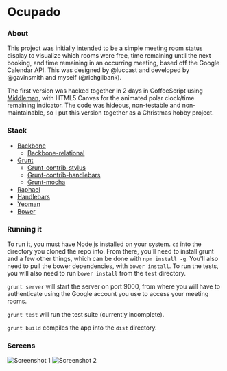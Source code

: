 # Ocupado

### About
This project was initially intended to be a simple meeting room status display to visualize which rooms were free, time remaining until the next booking, and time remaining in an occurring meeting, based off the Google Calendar API. This was designed by @luccast and developed by @gavinsmith and myself (@richgilbank).

The first version was hacked together in 2 days in CoffeeScript using [Middleman](http://middlemanapp.com/), with HTML5 Canvas for the animated polar clock/time remaining indicator. The code was hideous, non-testable and non-maintainable, so I put this version together as a Christmas hobby project.

### Stack
 - [Backbone](http://backbonejs.org/)
     - [Backbone-relational](http://backbonerelational.org/)
 - [Grunt](http://gruntjs.com/)
     - [Grunt-contrib-stylus](https://github.com/gruntjs/grunt-contrib-stylus)
     - [Grunt-contrib-handlebars](https://github.com/gruntjs/grunt-contrib-handlebars)
     - [Grunt-mocha](https://github.com/kmiyashiro/grunt-mocha)
 - [Raphael](http://raphaeljs.com/)
 - [Handlebars](http://handlebarsjs.com/)
 - [Yeoman](http://yeoman.io)
 - [Bower](http://bower.io/)

### Running it
To run it, you must have Node.js installed on your system. `cd` into the directory you cloned the repo into. From there, you'll need to install grunt and a few other things, which can be done with `npm install -g`. You'll also need to pull the bower dependencies, with `bower install`. To run the tests, you will also need to run `bower install` from the `test` directory.

`grunt server` will start the server on port 9000, from where you will have to authenticate using the Google account you use to access your meeting rooms.

`grunt test` will run the test suite (currently incomplete).

`grunt build` compiles the app into the `dist` directory.

### Screens
![Screenshot 1][1]
![Screenshot 2][2]


  [1]: http://cl.ly/image/3L072Q1W1K1z/Screen%20Shot%202013-12-29%20at%204.25.37%20PM.png
  [2]: http://cl.ly/image/0W0j200o1p3y/Screen%20Shot%202013-12-29%20at%204.25.59%20PM.png
